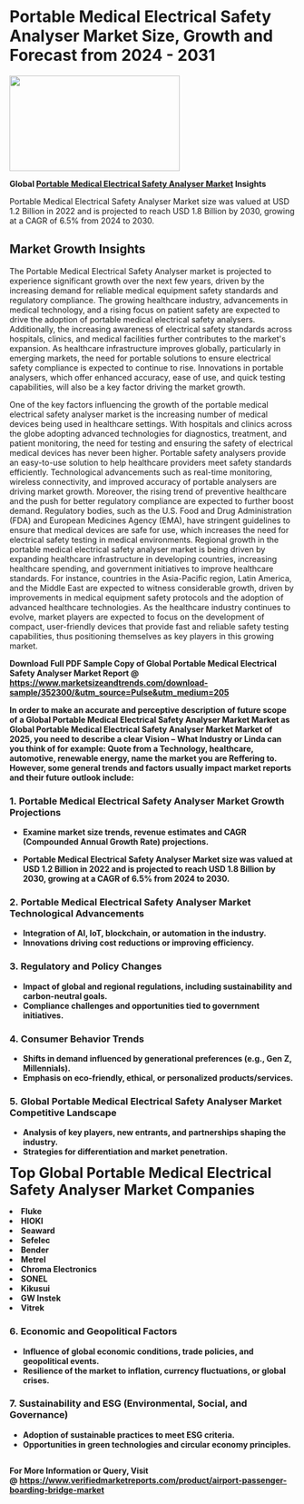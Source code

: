 <H1>Portable Medical Electrical Safety Analyser Market Size, Growth and Forecast from 2024 - 2031</H1><img class="aligncenter size-medium wp-image-584254" src="https://thirdeyenews.in/wp-content/uploads/2024/09/Global-Market-Research-300x168.jpeg" alt="" width="300" height="168" /><p><strong>Global&nbsp;<a href="https://www.marketsizeandtrends.com/download-sample/352300/&amp;utm_source=Pulse&amp;utm_medium=205">Portable Medical Electrical Safety Analyser Market</a> Insights</strong></p><p>Portable Medical Electrical Safety Analyser Market size was valued at USD 1.2 Billion in 2022 and is projected to reach USD 1.8 Billion by 2030, growing at a CAGR of 6.5% from 2024 to 2030.</p><p><h2>Market Growth Insights</h2> <p>The Portable Medical Electrical Safety Analyser market is projected to experience significant growth over the next few years, driven by the increasing demand for reliable medical equipment safety standards and regulatory compliance. The growing healthcare industry, advancements in medical technology, and a rising focus on patient safety are expected to drive the adoption of portable medical electrical safety analysers. Additionally, the increasing awareness of electrical safety standards across hospitals, clinics, and medical facilities further contributes to the market's expansion. As healthcare infrastructure improves globally, particularly in emerging markets, the need for portable solutions to ensure electrical safety compliance is expected to continue to rise. Innovations in portable analysers, which offer enhanced accuracy, ease of use, and quick testing capabilities, will also be a key factor driving the market growth.</p> <p><strong></strong></p> <p>One of the key factors influencing the growth of the portable medical electrical safety analyser market is the increasing number of medical devices being used in healthcare settings. With hospitals and clinics across the globe adopting advanced technologies for diagnostics, treatment, and patient monitoring, the need for testing and ensuring the safety of electrical medical devices has never been higher. Portable safety analysers provide an easy-to-use solution to help healthcare providers meet safety standards efficiently. Technological advancements such as real-time monitoring, wireless connectivity, and improved accuracy of portable analysers are driving market growth. Moreover, the rising trend of preventive healthcare and the push for better regulatory compliance are expected to further boost demand. Regulatory bodies, such as the U.S. Food and Drug Administration (FDA) and European Medicines Agency (EMA), have stringent guidelines to ensure that medical devices are safe for use, which increases the need for electrical safety testing in medical environments. Regional growth in the portable medical electrical safety analyser market is being driven by expanding healthcare infrastructure in developing countries, increasing healthcare spending, and government initiatives to improve healthcare standards. For instance, countries in the Asia-Pacific region, Latin America, and the Middle East are expected to witness considerable growth, driven by improvements in medical equipment safety protocols and the adoption of advanced healthcare technologies. As the healthcare industry continues to evolve, market players are expected to focus on the development of compact, user-friendly devices that provide fast and reliable safety testing capabilities, thus positioning themselves as key players in this growing market.</p> <p><strong></p><p><span class=""><strong>Download Full PDF Sample Copy of Global Portable Medical Electrical Safety Analyser Market Report</strong> @ <a href="https://www.marketsizeandtrends.com/download-sample/352300/&amp;utm_source=Pulse&amp;utm_medium=205" target="_blank">https://www.marketsizeandtrends.com/download-sample/352300/&amp;utm_source=Pulse&amp;utm_medium=205</a></span></p><p>In order to make an accurate and perceptive description of future scope of a Global&nbsp;Portable Medical Electrical Safety Analyser Market Market as Global&nbsp;Portable Medical Electrical Safety Analyser Market Market of 2025, you need to describe a clear Vision &ndash; What Industry or Linda can you think of for example: Quote from a Technology, healthcare, automotive, renewable energy, name the market you are Reffering to. However, some general trends and factors usually impact market reports and their future outlook include:</p><h3>1.&nbsp;<strong>Portable Medical Electrical Safety Analyser Market Growth Projections</strong></h3><ul><li>Examine market size trends, revenue estimates and CAGR (Compounded Annual Growth Rate) projections.</li><li><p>Portable Medical Electrical Safety Analyser Market size was valued at USD 1.2 Billion in 2022 and is projected to reach USD 1.8 Billion by 2030, growing at a CAGR of 6.5% from 2024 to 2030.</p></li></ul><h3>2.&nbsp;<strong>Portable Medical Electrical Safety Analyser Market Technological Advancements</strong></h3><ul><li>Integration of AI, IoT, blockchain, or automation in the industry.</li><li>Innovations driving cost reductions or improving efficiency.</li></ul><h3>3.&nbsp;<strong>Regulatory and Policy Changes</strong></h3><ul><li>Impact of global and regional regulations, including sustainability and carbon-neutral goals.</li><li>Compliance challenges and opportunities tied to government initiatives.</li></ul><h3>4.&nbsp;<strong>Consumer Behavior Trends</strong></h3><ul><li>Shifts in demand influenced by generational preferences (e.g., Gen Z, Millennials).</li><li>Emphasis on eco-friendly, ethical, or personalized products/services.</li></ul><h3>5.&nbsp;<strong>Global Portable Medical Electrical Safety Analyser Market Competitive Landscape</strong></h3><ul><li>Analysis of key players, new entrants, and partnerships shaping the industry.</li><li>Strategies for differentiation and market penetration.</li></ul><p data-pm-slice="1 1 []"><span style="color: inherit; font-family: inherit; font-size: 25px;">Top Global Portable Medical Electrical Safety Analyser Market Companies</span></p><div class="" data-test-id=""><p><li>Fluke</li><li> HIOKI</li><li> Seaward</li><li> Sefelec</li><li> Bender</li><li> Metrel</li><li> Chroma Electronics</li><li> SONEL</li><li> Kikusui</li><li> GW Instek</li><li> Vitrek</li></p></div><h3>6.&nbsp;<strong>Economic and Geopolitical Factors</strong></h3><ul><li>Influence of global economic conditions, trade policies, and geopolitical events.</li><li>Resilience of the market to inflation, currency fluctuations, or global crises.</li></ul><h3>7.&nbsp;<strong>Sustainability and ESG (Environmental, Social, and Governance)</strong></h3><ul><li>Adoption of sustainable practices to meet ESG criteria.</li><li>Opportunities in green technologies and circular economy principles.</li></ul><h2><strong style="font-size: 14px;">For More Information or Query, Visit @&nbsp;</strong><a style="background-color: #ffffff; font-size: 14px;" href="https://www.marketsizeandtrends.com/report/portable-medical-electrical-safety-analyser-market/" target="_blank">https://www.verifiedmarketreports.com/product/airport-passenger-boarding-bridge-market</a></h2>
